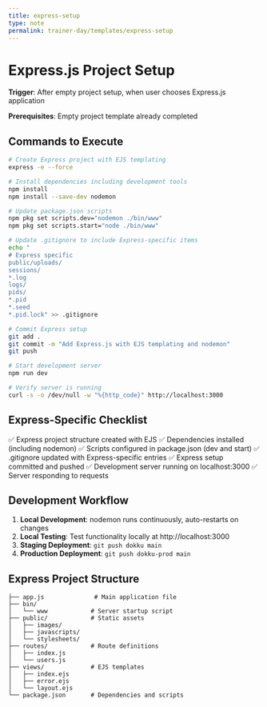 ```yaml
---
title: express-setup
type: note
permalink: trainer-day/templates/express-setup
---
```


# Express.js Project Setup

**Trigger**: After empty project setup, when user chooses Express.js application

**Prerequisites**: Empty project template already completed

## Commands to Execute
```bash
# Create Express project with EJS templating
express -e --force

# Install dependencies including development tools
npm install
npm install --save-dev nodemon

# Update package.json scripts
npm pkg set scripts.dev="nodemon ./bin/www"
npm pkg set scripts.start="node ./bin/www"

# Update .gitignore to include Express-specific items
echo "
# Express specific
public/uploads/
sessions/
*.log
logs/
pids/
*.pid
*.seed
*.pid.lock" >> .gitignore

# Commit Express setup
git add .
git commit -m "Add Express.js with EJS templating and nodemon"
git push

# Start development server
npm run dev

# Verify server is running
curl -s -o /dev/null -w "%{http_code}" http://localhost:3000
```

## Express-Specific Checklist

✅ Express project structure created with EJS
✅ Dependencies installed (including nodemon)
✅ Scripts configured in package.json (dev and start)
✅ .gitignore updated with Express-specific entries
✅ Express setup committed and pushed
✅ Development server running on localhost:3000
✅ Server responding to requests

## Development Workflow
1. **Local Development**: nodemon runs continuously, auto-restarts on changes
2. **Local Testing**: Test functionality locally at http://localhost:3000
3. **Staging Deployment**: `git push dokku main`
4. **Production Deployment**: `git push dokku-prod main`

## Express Project Structure
```
├── app.js              # Main application file
├── bin/
│   └── www            # Server startup script
├── public/            # Static assets
│   ├── images/
│   ├── javascripts/
│   └── stylesheets/
├── routes/            # Route definitions
│   ├── index.js
│   └── users.js
├── views/             # EJS templates
│   ├── index.ejs
│   ├── error.ejs
│   └── layout.ejs
└── package.json       # Dependencies and scripts
```